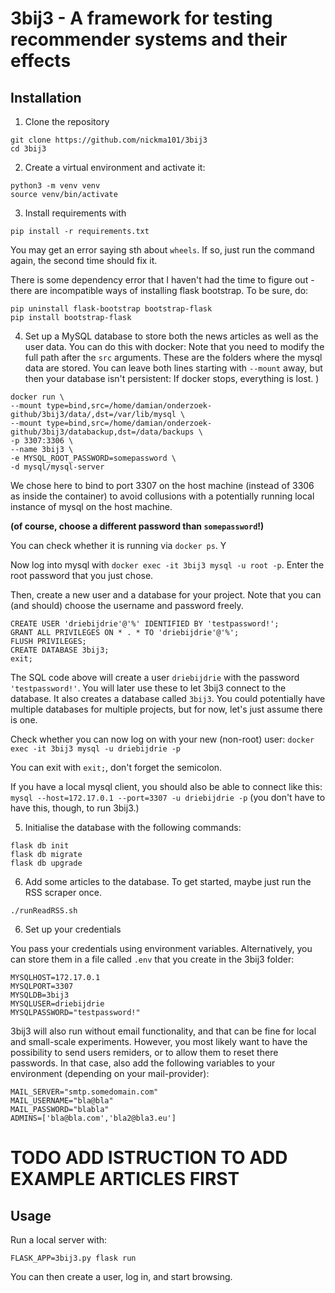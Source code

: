 # 3bij3 - A framework for testing recommender systems and their effects 

## Installation

1. Clone the repository

```
git clone https://github.com/nickma101/3bij3
cd 3bij3
```

2. Create a virtual environment and activate it:

```
python3 -m venv venv
source venv/bin/activate
```

3. Install requirements with 

```
pip install -r requirements.txt
```

You may get an error saying sth about `wheels`. If so, just run the command again, the second time should fix it.

There is some dependency error that I haven't had the time to figure out - there are incompatible ways of installing flask bootstrap. To be sure, do:

```
pip uninstall flask-bootstrap bootstrap-flask
pip install bootstrap-flask
```


4. Set up a MySQL database to store both the news articles as well as the user data. You can do this with docker:
Note that you need to modify the full path after the `src` arguments. These are the folders where the mysql data are stored. You can leave both lines starting with `--mount` away, but then your database isn't persistent: If docker stops, everything is lost. )
```
docker run \
--mount type=bind,src=/home/damian/onderzoek-github/3bij3/data/,dst=/var/lib/mysql \
--mount type=bind,src=/home/damian/onderzoek-github/3bij3/databackup,dst=/data/backups \
-p 3307:3306 \
--name 3bij3 \
-e MYSQL_ROOT_PASSWORD=somepassword \
-d mysql/mysql-server
```
We chose here to bind to port 3307 on the host machine (instead of 3306 as inside the container) to avoid collusions with a potentially running local instance of mysql on the host machine.

**(of course, choose a different password than `somepassword`!)**

You can check whether it is running via `docker ps`. Y


Now log into mysql with `docker exec -it 3bij3 mysql -u root -p`. Enter the root password that you just chose.

Then, create a new user and a database for your project. Note that you can (and should) choose the username and password freely.

```
CREATE USER 'driebijdrie'@'%' IDENTIFIED BY 'testpassword!';
GRANT ALL PRIVILEGES ON * . * TO 'driebijdrie'@'%';
FLUSH PRIVILEGES;
CREATE DATABASE 3bij3;
exit;

```
The SQL code above will create a user `driebijdrie` with the password `'testpassword!'`. You will later use these to let 3bij3 connect to the database. It also creates a database called `3bij3`. You could potentially have multiple databases for multiple projects, but for now, let's just assume there is one.

Check whether you can now log on with your new (non-root) user:
```docker exec -it 3bij3 mysql -u driebijdrie -p```

You can exit with `exit;`, don't forget the semicolon.

If you have a local mysql client, you should also be able to connect like this:
```mysql --host=172.17.0.1 --port=3307 -u driebijdrie -p```
(you don't have to have this, though, to run 3bij3.)





5. Initialise the database with the following commands:

```python3
flask db init
flask db migrate
flask db upgrade
```


6. Add some articles to the database. To get started, maybe just run the RSS scraper once.

```
./runReadRSS.sh
```



6. Set up your credentials

You pass your credentials using environment variables.
Alternatively, you can store them in a file called `.env` that you create in the 3bij3 folder:
```
MYSQLHOST=172.17.0.1
MYSQLPORT=3307
MYSQLDB=3bij3
MYSQLUSER=driebijdrie
MYSQLPASSWORD="testpassword!"
```

3bij3 will also run without email functionality, and that can be fine for local and small-scale experiments. However, you most likely want to have the possibility to send users remiders, or to allow them to reset there passwords. In that case, also add the following variables to your environment (depending on your mail-provider):
```
MAIL_SERVER="smtp.somedomain.com"
MAIL_USERNAME="bla@bla"
MAIL_PASSWORD="blabla"
ADMINS=['bla@bla.com','bla2@bla3.eu']
```

# TODO ADD ISTRUCTION TO ADD EXAMPLE ARTICLES FIRST


## Usage

Run a local server with:

```
FLASK_APP=3bij3.py flask run
```

You can then create a user, log in, and start browsing.
